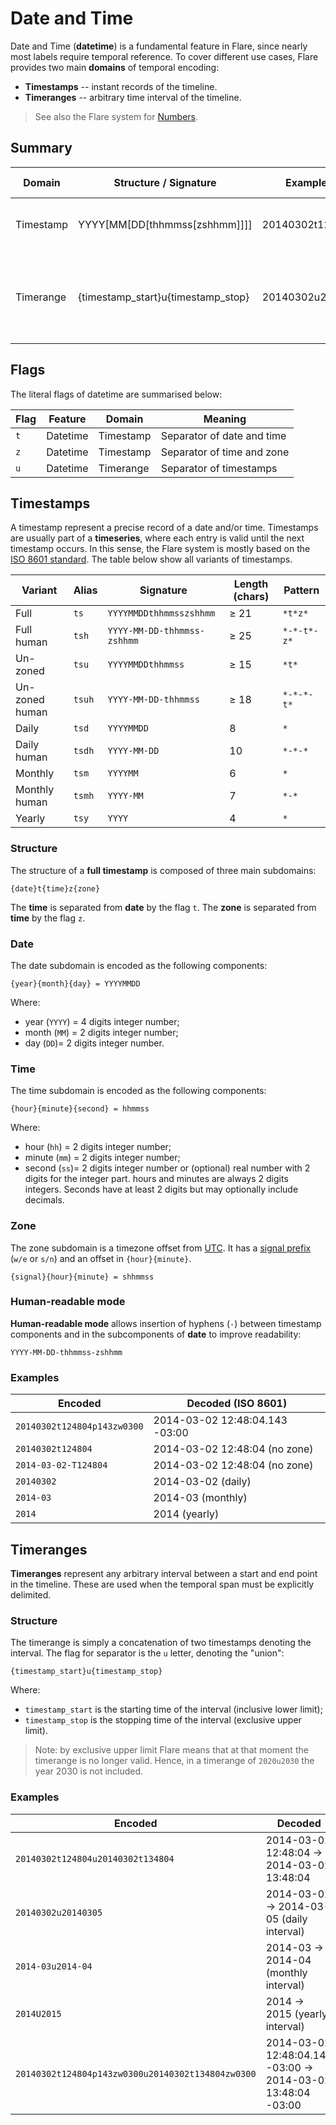 # Date and Time

Date and Time (**datetime**) is a fundamental feature in Flare, since nearly most labels require temporal reference. To cover different use cases, Flare provides two main **domains** of temporal encoding:

- **Timestamps** -- instant records of the timeline.
- **Timeranges** -- arbitrary time interval of the timeline.

> See also the Flare system for [Numbers](https://github.com/ipo-exe/flare/blob/main/docs/numbers.md).

## Summary

| Domain    | Structure / Signature            | Example Encoded                       | Example Decoded                         |
|-------------|----------------------------------|---------------------------------------|-----------------------------------------|
| Timestamp   | YYYY[MM[DD[thhmmss[zshhmm]]]]    | 20140302t124804zw0300                 | 2014-03-02 12:48:04 -03:00              |
| Timerange   | {timestamp_start}u{timestamp_stop} | 20140302u20140305                     | 2014-03-02 → 2014-03-05 (end excl.)     |


## Flags

The literal flags of datetime are summarised below:

| Flag        | Feature    | Domain    | Meaning                                     |
|-------------|------------|-----------|---------------------------------------------|
|`t`          | Datetime   | Timestamp | Separator of date and time |
|`z`          | Datetime   | Timestamp | Separator of time and zone |
|`u`          | Datetime   | Timerange | Separator of timestamps    |

## Timestamps

A timestamp represent a precise record of a date and/or time.
Timestamps are usually part of a **timeseries**, where each entry is valid until the next timestamp occurs.
In this sense, the Flare system is mostly based on the [ISO 8601 standard](https://en.wikipedia.org/wiki/ISO_8601).
The table below show all variants of timestamps.

| Variant          | Alias  | Signature                     | Length (chars) | Pattern    | 
|-----------------|---------|-------------------------------|----------------|------------|
| Full            | `ts`    | `YYYYMMDDthhmmsszshhmm`       | ≥ 21           | `*t*z*`    |
| Full human      | `tsh`   | `YYYY-MM-DD-thhmmss-zshhmm`   | ≥ 25           | `*-*-t*-z*`| 
| Un-zoned        | `tsu`   | `YYYYMMDDthhmmss`             | ≥ 15           | `*t*`      | 
| Un-zoned human  | `tsuh`  | `YYYY-MM-DD-thhmmss`          | ≥ 18           | `*-*-*-t*` |
| Daily           | `tsd`   | `YYYYMMDD`                    | 8              | `*`        |
| Daily human     | `tsdh`  | `YYYY-MM-DD`                  | 10             | `*-*-*`    | 
| Monthly         | `tsm`   | `YYYYMM`                      | 6              | `*`        |
| Monthly human   | `tsmh`  | `YYYY-MM`                     | 7              | `*-*`      |
| Yearly          | `tsy`   | `YYYY`                        | 4              | `*`        | 


### Structure

The structure of a **full timestamp** is composed of three main subdomains:

```
{date}t{time}z{zone}
```

The **time** is separated from **date** by the flag `t`. The **zone** is separated from **time** by the flag `z`.

### Date
The date subdomain is encoded as the following components:

```
{year}{month}{day} = YYYYMMDD
```
Where: 
- year (`YYYY`) = 4 digits integer number;
- month (`MM`) = 2 digits integer number;
- day (`DD`)= 2 digits integer number.

### Time

The time subdomain is encoded as the following components:
```
{hour}{minute}{second} = hhmmss
```
Where:
- hour (`hh`) = 2 digits integer number;
- minute (`mm`) = 2 digits integer number;
- second (`ss`)= 2 digits integer number or (optional) real number with 2 digits for the integer part.
hours and minutes are always 2 digits integers. Seconds have at least 2 digits but may optionally include decimals.

### Zone

The zone subdomain is a timezone offset from [UTC](https://en.wikipedia.org/wiki/Coordinated_Universal_Time). It has a [signal prefix](https://github.com/ipo-exe/flare/blob/main/docs/numbers.md#signal) (`w/e` or `s/n`) and an offset in `{hour}{minute}`.
```
{signal}{hour}{minute} = shhmmss
```

### Human-readable mode

**Human-readable mode** allows insertion of hyphens (`-`) between timestamp components 
and in the subcomponents of **date** to improve readability:
```
YYYY-MM-DD-thhmmss-zshhmm
```

### Examples

| Encoded                    | Decoded (ISO 8601)             |
|----------------------------|--------------------------------|
| `20140302t124804p143zw0300`| 2014-03-02 12:48:04.143 -03:00 |
| `20140302t124804`          | 2014-03-02 12:48:04 (no zone)  |
| `2014-03-02-T124804`       | 2014-03-02 12:48:04 (no zone)  |
| `20140302`                 | 2014-03-02 (daily)             |
| `2014-03`                  | 2014-03 (monthly)              |
| `2014`                     | 2014 (yearly)                  |


## Timeranges

**Timeranges** represent any arbitrary interval between a start and end point in the timeline. These are used when the temporal span must be explicitly delimited.

### Structure

The timerange is simply a concatenation of two timestamps denoting the interval. The flag for separator is the `u` letter, denoting the "union":
```
{timestamp_start}u{timestamp_stop}
```

Where:
- `timestamp_start` is the starting time of the interval (inclusive lower limit);
- `timestamp_stop` is the stopping time of the interval (exclusive upper limit).

> Note: by exclusive upper limit Flare means that at that moment the timerange is no longer valid.
> Hence, in a timerange of `2020u2030` the year 2030 is not included.

### Examples

| Encoded                                           | Decoded                                   |
|---------------------------------------------------|-------------------------------------------|
| `20140302t124804u20140302t134804`                 | 2014-03-02 12:48:04 → 2014-03-02 13:48:04 |
| `20140302u20140305`                               | 2014-03-02 → 2014-03-05 (daily interval)  |
| `2014-03u2014-04`                                 | 2014-03 → 2014-04 (monthly interval)      |
| `2014U2015`                                       | 2014 → 2015 (yearly interval)             |
| `20140302t124804p143zw0300u20140302t134804zw0300` | 2014-03-02 12:48:04.143 -03:00 → 2014-03-02 13:48:04 -03:00 |




